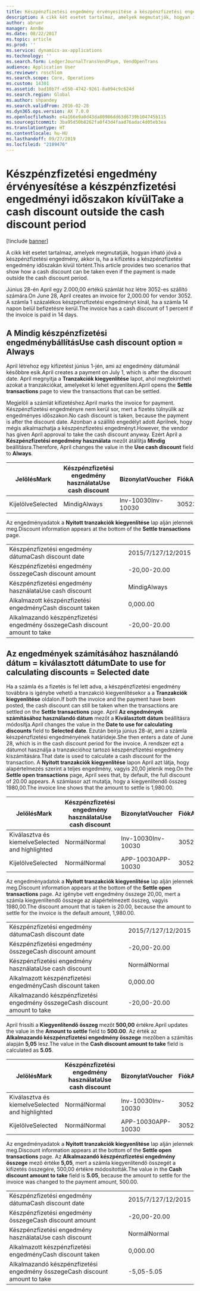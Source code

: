```yaml
---
title: Készpénzfizetési engedmény érvényesítése a készpénzfizetési engedményi időszakon kívül
description: A cikk két esetet tartalmaz, amelyek megmutatják, hogyan írható jóvá a készpénzfizetési engedmény, akkor is, ha a kifizetés a készpénzfizetési engedmény időszakán kívül történt.
author: abruer
manager: AnnBe
ms.date: 08/22/2017
ms.topic: article
ms.prod: ''
ms.service: dynamics-ax-applications
ms.technology: ''
ms.search.form: LedgerJournalTransVendPaym, VendOpenTrans
audience: Application User
ms.reviewer: roschlom
ms.search.scope: Core, Operations
ms.custom: 14301
ms.assetid: bad10b7f-e550-4742-9261-8a094c9c624d
ms.search.region: Global
ms.author: shpandey
ms.search.validFrom: 2016-02-28
ms.dyn365.ops.version: AX 7.0.0
ms.openlocfilehash: e4a166e9a0d43da80986dd63d6739b104745b115
ms.sourcegitcommit: 3ba95d50b8262fa0f43d4faad76adac4d05eb3ea
ms.translationtype: HT
ms.contentlocale: hu-HU
ms.lasthandoff: 09/27/2019
ms.locfileid: "2189476"
---
```

# <a name="take-a-cash-discount-outside-the-cash-discount-period"></a><span data-ttu-id="d260f-103">Készpénzfizetési engedmény érvényesítése a készpénzfizetési engedményi időszakon kívül</span><span class="sxs-lookup"><span data-stu-id="d260f-103">Take a cash discount outside the cash discount period</span></span>

[!include [banner](../includes/banner.md)]

<span data-ttu-id="d260f-104">A cikk két esetet tartalmaz, amelyek megmutatják, hogyan írható jóvá a készpénzfizetési engedmény, akkor is, ha a kifizetés a készpénzfizetési engedmény időszakán kívül történt.</span><span class="sxs-lookup"><span data-stu-id="d260f-104">This article provides two scenarios that show how a cash discount can be taken even if the payment is made outside the cash discount period.</span></span>

<span data-ttu-id="d260f-105">Június 28-én April egy 2.000,00 értékű számlát hoz létre 3052-es szállító számára.</span><span class="sxs-lookup"><span data-stu-id="d260f-105">On June 28, April creates an invoice for 2,000.00 for vendor 3052.</span></span> <span data-ttu-id="d260f-106">A számla 1 százalékos készpénzfizetési engedményt kínál, ha a számla 14 napon belül befizetésre kerül.</span><span class="sxs-lookup"><span data-stu-id="d260f-106">The invoice has a cash discount of 1 percent if the invoice is paid in 14 days.</span></span>

## <a name="use-cash-discount-option--always"></a><span data-ttu-id="d260f-107">A Mindig készpénzfizetési engedménybállítás</span><span class="sxs-lookup"><span data-stu-id="d260f-107">Use cash discount option = Always</span></span>
<span data-ttu-id="d260f-108">April létrehoz egy kifizetést június 1-jén, ami az engedmény dátumánál későbbre esik.</span><span class="sxs-lookup"><span data-stu-id="d260f-108">April creates a payment on July 1, which is after the discount date.</span></span> <span data-ttu-id="d260f-109">April megnyitja a **Tranzakciók kiegyenlítése** lapot, ahol megtekintheti azokat a tranzakciókat, amelyeket ki lehet egyenlíteni.</span><span class="sxs-lookup"><span data-stu-id="d260f-109">April opens the **Settle transactions** page to view the transactions that can be settled.</span></span> 

<span data-ttu-id="d260f-110">Megjelöli a számlát kifizetéshez.</span><span class="sxs-lookup"><span data-stu-id="d260f-110">April marks the invoice for payment.</span></span> <span data-ttu-id="d260f-111">Készpénzfizetési engedményre nem kerül sor, mert a fizetés túlnyúlik az engedményes időszakon.</span><span class="sxs-lookup"><span data-stu-id="d260f-111">No cash discount is taken, because the payment is after the discount date.</span></span> <span data-ttu-id="d260f-112">Azonban a szállító engedélyt adott Aprilnek, hogy mégis alkalmazhatja a készpénzfizetési engedményt.</span><span class="sxs-lookup"><span data-stu-id="d260f-112">However, the vendor has given April approval to take the cash discount anyway.</span></span> <span data-ttu-id="d260f-113">Ezért April a **Készpénzfizetési engedmény használata** mezőt átállítja **Mindig** beállításra.</span><span class="sxs-lookup"><span data-stu-id="d260f-113">Therefore, April changes the value in the **Use cash discount** field to **Always**.</span></span>

| <span data-ttu-id="d260f-114">Jelölés</span><span class="sxs-lookup"><span data-stu-id="d260f-114">Mark</span></span>     | <span data-ttu-id="d260f-115">Készpénzfizetési engedmény használata</span><span class="sxs-lookup"><span data-stu-id="d260f-115">Use cash discount</span></span> | <span data-ttu-id="d260f-116">Bizonylat</span><span class="sxs-lookup"><span data-stu-id="d260f-116">Voucher</span></span>   | <span data-ttu-id="d260f-117">Fiók</span><span class="sxs-lookup"><span data-stu-id="d260f-117">Account</span></span> | <span data-ttu-id="d260f-118">Készpénzfizetési engedmény dátuma</span><span class="sxs-lookup"><span data-stu-id="d260f-118">Cash discount date</span></span> | <span data-ttu-id="d260f-119">Fiz. határidő</span><span class="sxs-lookup"><span data-stu-id="d260f-119">Due date</span></span>  | <span data-ttu-id="d260f-120">Számla</span><span class="sxs-lookup"><span data-stu-id="d260f-120">Invoice</span></span> | <span data-ttu-id="d260f-121">Összeg a tranzakció pénznemében.</span><span class="sxs-lookup"><span data-stu-id="d260f-121">Amount in transaction currency</span></span> | <span data-ttu-id="d260f-122">Pénznem</span><span class="sxs-lookup"><span data-stu-id="d260f-122">Currency</span></span> | <span data-ttu-id="d260f-123">Kiegyenlítendő összeg</span><span class="sxs-lookup"><span data-stu-id="d260f-123">Amount to settle</span></span> |
|----------|-------------------|-----------|---------|--------------------|-----------|---------|--------------------------------|----------|------------------|
| <span data-ttu-id="d260f-124">Kijelölve</span><span class="sxs-lookup"><span data-stu-id="d260f-124">Selected</span></span> | <span data-ttu-id="d260f-125">Mindig</span><span class="sxs-lookup"><span data-stu-id="d260f-125">Always</span></span>            | <span data-ttu-id="d260f-126">Inv-10030</span><span class="sxs-lookup"><span data-stu-id="d260f-126">Inv-10030</span></span> | <span data-ttu-id="d260f-127">3052</span><span class="sxs-lookup"><span data-stu-id="d260f-127">3052</span></span>    | <span data-ttu-id="d260f-128">2015/6/28</span><span class="sxs-lookup"><span data-stu-id="d260f-128">6/28/2015</span></span>          | <span data-ttu-id="d260f-129">2015/7/12</span><span class="sxs-lookup"><span data-stu-id="d260f-129">7/12/2015</span></span> | <span data-ttu-id="d260f-130">10030</span><span class="sxs-lookup"><span data-stu-id="d260f-130">10030</span></span>   | <span data-ttu-id="d260f-131">-2000,00</span><span class="sxs-lookup"><span data-stu-id="d260f-131">-2,000.00</span></span>                      | <span data-ttu-id="d260f-132">dollár</span><span class="sxs-lookup"><span data-stu-id="d260f-132">USD</span></span>      | <span data-ttu-id="d260f-133">-1980,00</span><span class="sxs-lookup"><span data-stu-id="d260f-133">-1,980.00</span></span>        |

<span data-ttu-id="d260f-134">Az engedményadatok a **Nyitott tranzakciók kiegyenlítése** lap alján jelennek meg.</span><span class="sxs-lookup"><span data-stu-id="d260f-134">Discount information appears at the bottom of the **Settle transactions** page.</span></span>

|                              |           |
|------------------------------|-----------|
| <span data-ttu-id="d260f-135">Készpénzfizetési engedmény dátuma</span><span class="sxs-lookup"><span data-stu-id="d260f-135">Cash discount date</span></span>           | <span data-ttu-id="d260f-136">2015/7/12</span><span class="sxs-lookup"><span data-stu-id="d260f-136">7/12/2015</span></span> |
| <span data-ttu-id="d260f-137">Készpénzfizetési engedmény összege</span><span class="sxs-lookup"><span data-stu-id="d260f-137">Cash discount amount</span></span>         | <span data-ttu-id="d260f-138">-20,00</span><span class="sxs-lookup"><span data-stu-id="d260f-138">-20.00</span></span>    |
| <span data-ttu-id="d260f-139">Készpénzfizetési engedmény használata</span><span class="sxs-lookup"><span data-stu-id="d260f-139">Use cash discount</span></span>            | <span data-ttu-id="d260f-140">Mindig</span><span class="sxs-lookup"><span data-stu-id="d260f-140">Always</span></span>    |
| <span data-ttu-id="d260f-141">Alkalmazott készpénzfizetési engedmény</span><span class="sxs-lookup"><span data-stu-id="d260f-141">Cash discount taken</span></span>          | <span data-ttu-id="d260f-142">0,00</span><span class="sxs-lookup"><span data-stu-id="d260f-142">0.00</span></span>      |
| <span data-ttu-id="d260f-143">Alkalmazandó készpénzfizetési engedmény összege</span><span class="sxs-lookup"><span data-stu-id="d260f-143">Cash discount amount to take</span></span> | <span data-ttu-id="d260f-144">-20,00</span><span class="sxs-lookup"><span data-stu-id="d260f-144">-20.00</span></span>    |

## <a name="date-to-use-for-calculating-discounts--selected-date"></a><span data-ttu-id="d260f-145">Az engedmények számításához használandó dátum = kiválasztott dátum</span><span class="sxs-lookup"><span data-stu-id="d260f-145">Date to use for calculating discounts = Selected date</span></span>
<span data-ttu-id="d260f-146">Ha a számla és a fizetés is fel lett adva, a készpénzfizetési engedmény továbbra is igénybe vehető a tranzakció kiegyenlítésekor a a **Tranzakciók kiegyenlítése** oldalon.</span><span class="sxs-lookup"><span data-stu-id="d260f-146">If both the invoice and the payment have been posted, the cash discount can still be taken when the transactions are settled on the **Settle transactions** page.</span></span> <span data-ttu-id="d260f-147">April **Az engedmények számításához használandó dátum** mezőt a **Kiválasztott dátum** beállításra módosítja.</span><span class="sxs-lookup"><span data-stu-id="d260f-147">April changes the value in the **Date to use for calculating discounts** field to **Selected date**.</span></span> <span data-ttu-id="d260f-148">Ezután beírja június 28-át, ami a számla készpénzfizetési engedményének határideje.</span><span class="sxs-lookup"><span data-stu-id="d260f-148">She then enters a date of June 28, which is in the cash discount period for the invoice.</span></span> <span data-ttu-id="d260f-149">A rendszer ezt a dátumot használja a tranzakcióhoz tartozó készpénzfizetési engedmény kiszámítására.</span><span class="sxs-lookup"><span data-stu-id="d260f-149">That date is used to calculate a cash discount for the transaction.</span></span> <span data-ttu-id="d260f-150">A **Nyitott tranzakciók kiegyenlítése** lapon April azt látja, hogy alapértelmezés szerint a teljes engedmény, vagyis 20,00 jelenik meg.</span><span class="sxs-lookup"><span data-stu-id="d260f-150">On the **Settle open transactions** page, April sees that, by default, the full discount of 20.00 appears.</span></span> <span data-ttu-id="d260f-151">A számlasor azt mutatja, hogy a kiegyenlítendő összeg 1980,00.</span><span class="sxs-lookup"><span data-stu-id="d260f-151">The invoice line shows that the amount to settle is 1,980.00.</span></span>

| <span data-ttu-id="d260f-152">Jelölés</span><span class="sxs-lookup"><span data-stu-id="d260f-152">Mark</span></span>                     | <span data-ttu-id="d260f-153">Készpénzfizetési engedmény használata</span><span class="sxs-lookup"><span data-stu-id="d260f-153">Use cash discount</span></span> | <span data-ttu-id="d260f-154">Bizonylat</span><span class="sxs-lookup"><span data-stu-id="d260f-154">Voucher</span></span>   | <span data-ttu-id="d260f-155">Fiók</span><span class="sxs-lookup"><span data-stu-id="d260f-155">Account</span></span> | <span data-ttu-id="d260f-156">Készpénzfizetési engedmény dátuma</span><span class="sxs-lookup"><span data-stu-id="d260f-156">Cash discount date</span></span> | <span data-ttu-id="d260f-157">Fiz. határidő</span><span class="sxs-lookup"><span data-stu-id="d260f-157">Due date</span></span>  | <span data-ttu-id="d260f-158">Számla</span><span class="sxs-lookup"><span data-stu-id="d260f-158">Invoice</span></span> | <span data-ttu-id="d260f-159">Összeg a tranzakció pénznemében.</span><span class="sxs-lookup"><span data-stu-id="d260f-159">Amount in transaction currency</span></span> | <span data-ttu-id="d260f-160">Pénznem</span><span class="sxs-lookup"><span data-stu-id="d260f-160">Currency</span></span> | <span data-ttu-id="d260f-161">Kiegyenlítendő összeg</span><span class="sxs-lookup"><span data-stu-id="d260f-161">Amount to settle</span></span> |
|--------------------------|-------------------|-----------|---------|--------------------|-----------|---------|--------------------------------|----------|------------------|
| <span data-ttu-id="d260f-162">Kiválasztva és kiemelve</span><span class="sxs-lookup"><span data-stu-id="d260f-162">Selected and highlighted</span></span> | <span data-ttu-id="d260f-163">Normál</span><span class="sxs-lookup"><span data-stu-id="d260f-163">Normal</span></span>            | <span data-ttu-id="d260f-164">Inv-10030</span><span class="sxs-lookup"><span data-stu-id="d260f-164">Inv-10030</span></span> | <span data-ttu-id="d260f-165">3052</span><span class="sxs-lookup"><span data-stu-id="d260f-165">3052</span></span>    | <span data-ttu-id="d260f-166">2015/6/28</span><span class="sxs-lookup"><span data-stu-id="d260f-166">6/28/2015</span></span>          | <span data-ttu-id="d260f-167">2015/7/12</span><span class="sxs-lookup"><span data-stu-id="d260f-167">7/12/2015</span></span> | <span data-ttu-id="d260f-168">10030</span><span class="sxs-lookup"><span data-stu-id="d260f-168">10030</span></span>   | <span data-ttu-id="d260f-169">-2000,00</span><span class="sxs-lookup"><span data-stu-id="d260f-169">-2,000.00</span></span>                      | <span data-ttu-id="d260f-170">dollár</span><span class="sxs-lookup"><span data-stu-id="d260f-170">USD</span></span>      | <span data-ttu-id="d260f-171">-1980,00</span><span class="sxs-lookup"><span data-stu-id="d260f-171">-1,980.00</span></span>        |
| <span data-ttu-id="d260f-172">Kijelölve</span><span class="sxs-lookup"><span data-stu-id="d260f-172">Selected</span></span>                 | <span data-ttu-id="d260f-173">Normál</span><span class="sxs-lookup"><span data-stu-id="d260f-173">Normal</span></span>            | <span data-ttu-id="d260f-174">APP-10030</span><span class="sxs-lookup"><span data-stu-id="d260f-174">APP-10030</span></span> | <span data-ttu-id="d260f-175">3052</span><span class="sxs-lookup"><span data-stu-id="d260f-175">3052</span></span>    | <span data-ttu-id="d260f-176">2015-07-15</span><span class="sxs-lookup"><span data-stu-id="d260f-176">7/15/2015</span></span>          | <span data-ttu-id="d260f-177">2015-07-15</span><span class="sxs-lookup"><span data-stu-id="d260f-177">7/15/2015</span></span> |         | <span data-ttu-id="d260f-178">500,00</span><span class="sxs-lookup"><span data-stu-id="d260f-178">500.00</span></span>                         | <span data-ttu-id="d260f-179">dollár</span><span class="sxs-lookup"><span data-stu-id="d260f-179">USD</span></span>      | <span data-ttu-id="d260f-180">500,00</span><span class="sxs-lookup"><span data-stu-id="d260f-180">500.00</span></span>           |

<span data-ttu-id="d260f-181">Az engedményadatok a **Nyitott tranzakciók kiegyenlítése** lap alján jelennek meg.</span><span class="sxs-lookup"><span data-stu-id="d260f-181">Discount information appears at the bottom of the **Settle open transactions** page.</span></span> <span data-ttu-id="d260f-182">Az igénybe vett engedmény összege 20,00, mert a számla kiegyenlítendő összege az alapértelmezett összeg, vagyis 1980,00.</span><span class="sxs-lookup"><span data-stu-id="d260f-182">The discount amount that is taken is 20.00, because the amount to settle for the invoice is the default amount, 1,980.00.</span></span>

|                              |           |
|------------------------------|-----------|
| <span data-ttu-id="d260f-183">Készpénzfizetési engedmény dátuma</span><span class="sxs-lookup"><span data-stu-id="d260f-183">Cash discount date</span></span>           | <span data-ttu-id="d260f-184">2015/7/12</span><span class="sxs-lookup"><span data-stu-id="d260f-184">7/12/2015</span></span> |
| <span data-ttu-id="d260f-185">Készpénzfizetési engedmény összege</span><span class="sxs-lookup"><span data-stu-id="d260f-185">Cash discount amount</span></span>         | <span data-ttu-id="d260f-186">-20,00</span><span class="sxs-lookup"><span data-stu-id="d260f-186">-20.00</span></span>    |
| <span data-ttu-id="d260f-187">Készpénzfizetési engedmény használata</span><span class="sxs-lookup"><span data-stu-id="d260f-187">Use cash discount</span></span>            | <span data-ttu-id="d260f-188">Normál</span><span class="sxs-lookup"><span data-stu-id="d260f-188">Normal</span></span>    |
| <span data-ttu-id="d260f-189">Alkalmazott készpénzfizetési engedmény</span><span class="sxs-lookup"><span data-stu-id="d260f-189">Cash discount taken</span></span>          | <span data-ttu-id="d260f-190">0,00</span><span class="sxs-lookup"><span data-stu-id="d260f-190">0.00</span></span>      |
| <span data-ttu-id="d260f-191">Alkalmazandó készpénzfizetési engedmény összege</span><span class="sxs-lookup"><span data-stu-id="d260f-191">Cash discount amount to take</span></span> | <span data-ttu-id="d260f-192">-20,00</span><span class="sxs-lookup"><span data-stu-id="d260f-192">-20.00</span></span>    |

<span data-ttu-id="d260f-193">April frissíti a **Kiegyenlítendő összeg** mezőt **500,00** értékre.</span><span class="sxs-lookup"><span data-stu-id="d260f-193">April updates the value in the **Amount to settle** field to **500.00**.</span></span> <span data-ttu-id="d260f-194">Az érték az **Alkalmazandó készpénzfizetési engedmény összege** mezőben a számítás alapján **5,05** lesz.</span><span class="sxs-lookup"><span data-stu-id="d260f-194">The value in the **Cash discount amount to take** field is calculated as **5.05**.</span></span>

| <span data-ttu-id="d260f-195">Jelölés</span><span class="sxs-lookup"><span data-stu-id="d260f-195">Mark</span></span>                     | <span data-ttu-id="d260f-196">Készpénzfizetési engedmény használata</span><span class="sxs-lookup"><span data-stu-id="d260f-196">Use cash discount</span></span> | <span data-ttu-id="d260f-197">Bizonylat</span><span class="sxs-lookup"><span data-stu-id="d260f-197">Voucher</span></span>   | <span data-ttu-id="d260f-198">Fiók</span><span class="sxs-lookup"><span data-stu-id="d260f-198">Account</span></span> | <span data-ttu-id="d260f-199">Dátum</span><span class="sxs-lookup"><span data-stu-id="d260f-199">Date</span></span>      | <span data-ttu-id="d260f-200">Fiz. határidő</span><span class="sxs-lookup"><span data-stu-id="d260f-200">Due date</span></span>  | <span data-ttu-id="d260f-201">Számla</span><span class="sxs-lookup"><span data-stu-id="d260f-201">Invoice</span></span> | <span data-ttu-id="d260f-202">Összeg a tranzakció pénznemében.</span><span class="sxs-lookup"><span data-stu-id="d260f-202">Amount in transaction currency</span></span> | <span data-ttu-id="d260f-203">Pénznem</span><span class="sxs-lookup"><span data-stu-id="d260f-203">Currency</span></span> | <span data-ttu-id="d260f-204">Kiegyenlítendő összeg</span><span class="sxs-lookup"><span data-stu-id="d260f-204">Amount to settle</span></span> |
|--------------------------|-------------------|-----------|---------|-----------|-----------|---------|--------------------------------|----------|------------------|
| <span data-ttu-id="d260f-205">Kiválasztva és kiemelve</span><span class="sxs-lookup"><span data-stu-id="d260f-205">Selected and highlighted</span></span> | <span data-ttu-id="d260f-206">Normál</span><span class="sxs-lookup"><span data-stu-id="d260f-206">Normal</span></span>            | <span data-ttu-id="d260f-207">Inv-10030</span><span class="sxs-lookup"><span data-stu-id="d260f-207">Inv-10030</span></span> | <span data-ttu-id="d260f-208">3052</span><span class="sxs-lookup"><span data-stu-id="d260f-208">3052</span></span>    | <span data-ttu-id="d260f-209">2015/6/28</span><span class="sxs-lookup"><span data-stu-id="d260f-209">6/28/2015</span></span> | <span data-ttu-id="d260f-210">2015/7/12</span><span class="sxs-lookup"><span data-stu-id="d260f-210">7/12/2015</span></span> | <span data-ttu-id="d260f-211">10030</span><span class="sxs-lookup"><span data-stu-id="d260f-211">10030</span></span>   | <span data-ttu-id="d260f-212">2,000.00</span><span class="sxs-lookup"><span data-stu-id="d260f-212">2,000.00</span></span>                       | <span data-ttu-id="d260f-213">dollár</span><span class="sxs-lookup"><span data-stu-id="d260f-213">USD</span></span>      | <span data-ttu-id="d260f-214">-500,00</span><span class="sxs-lookup"><span data-stu-id="d260f-214">-500.00</span></span>          |
| <span data-ttu-id="d260f-215">Kijelölve</span><span class="sxs-lookup"><span data-stu-id="d260f-215">Selected</span></span>                 | <span data-ttu-id="d260f-216">Normál</span><span class="sxs-lookup"><span data-stu-id="d260f-216">Normal</span></span>            | <span data-ttu-id="d260f-217">APP-10030</span><span class="sxs-lookup"><span data-stu-id="d260f-217">APP-10030</span></span> | <span data-ttu-id="d260f-218">3052</span><span class="sxs-lookup"><span data-stu-id="d260f-218">3052</span></span>    | <span data-ttu-id="d260f-219">2015-07-15</span><span class="sxs-lookup"><span data-stu-id="d260f-219">7/15/2015</span></span> | <span data-ttu-id="d260f-220">2015-07-15</span><span class="sxs-lookup"><span data-stu-id="d260f-220">7/15/2015</span></span> |         | <span data-ttu-id="d260f-221">500,00</span><span class="sxs-lookup"><span data-stu-id="d260f-221">500.00</span></span>                         | <span data-ttu-id="d260f-222">dollár</span><span class="sxs-lookup"><span data-stu-id="d260f-222">USD</span></span>      | <span data-ttu-id="d260f-223">500,00</span><span class="sxs-lookup"><span data-stu-id="d260f-223">500.00</span></span>           |

<span data-ttu-id="d260f-224">Az engedményadatok a **Nyitott tranzakciók kiegyenlítése** lap alján jelennek meg.</span><span class="sxs-lookup"><span data-stu-id="d260f-224">Discount information appears at the bottom of the **Settle open transactions** page.</span></span> <span data-ttu-id="d260f-225">Az **Alkalmazandó készpénzfizetési engedmény összege** mező értéke **5,05**, mert a számla kiegyenlítendő összegét a kifizetés összegére, 500,00 értékre módosították.</span><span class="sxs-lookup"><span data-stu-id="d260f-225">The value in the **Cash discount amount to take** field is **5.05**, because the amount to settle for the invoice was changed to the payment amount, 500.00.</span></span>

|                              |           |
|------------------------------|-----------|
| <span data-ttu-id="d260f-226">Készpénzfizetési engedmény dátuma</span><span class="sxs-lookup"><span data-stu-id="d260f-226">Cash discount date</span></span>           | <span data-ttu-id="d260f-227">2015/7/12</span><span class="sxs-lookup"><span data-stu-id="d260f-227">7/12/2015</span></span> |
| <span data-ttu-id="d260f-228">Készpénzfizetési engedmény összege</span><span class="sxs-lookup"><span data-stu-id="d260f-228">Cash discount amount</span></span>         | <span data-ttu-id="d260f-229">-20,00</span><span class="sxs-lookup"><span data-stu-id="d260f-229">-20.00</span></span>    |
| <span data-ttu-id="d260f-230">Készpénzfizetési engedmény használata</span><span class="sxs-lookup"><span data-stu-id="d260f-230">Use cash discount</span></span>            | <span data-ttu-id="d260f-231">Normál</span><span class="sxs-lookup"><span data-stu-id="d260f-231">Normal</span></span>    |
| <span data-ttu-id="d260f-232">Alkalmazott készpénzfizetési engedmény</span><span class="sxs-lookup"><span data-stu-id="d260f-232">Cash discount taken</span></span>          | <span data-ttu-id="d260f-233">0,00</span><span class="sxs-lookup"><span data-stu-id="d260f-233">0.00</span></span>      |
| <span data-ttu-id="d260f-234">Alkalmazandó készpénzfizetési engedmény összege</span><span class="sxs-lookup"><span data-stu-id="d260f-234">Cash discount amount to take</span></span> | <span data-ttu-id="d260f-235">-5,05</span><span class="sxs-lookup"><span data-stu-id="d260f-235">-5.05</span></span>     |





